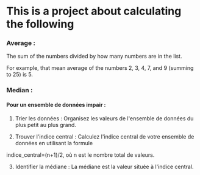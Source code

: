 This is a project about calculating the following
===================================================

### Average : 
The sum of the numbers divided by how many numbers are in the list.

For example, that mean average of the numbers 2, 3, 4, 7, and 9 (summing to 25) is 5.

### Median : 


 #### Pour un ensemble de données impair :

1. Trier les données : Organisez les valeurs de l'ensemble de données du plus petit au plus grand.

2. Trouver l'indice central : Calculez l'indice central de votre ensemble de données en utilisant la formule 

indice_central=(n+1)/2, où n est le nombre total de valeurs.

3. Identifier la médiane : La médiane est la valeur située à l'indice central.